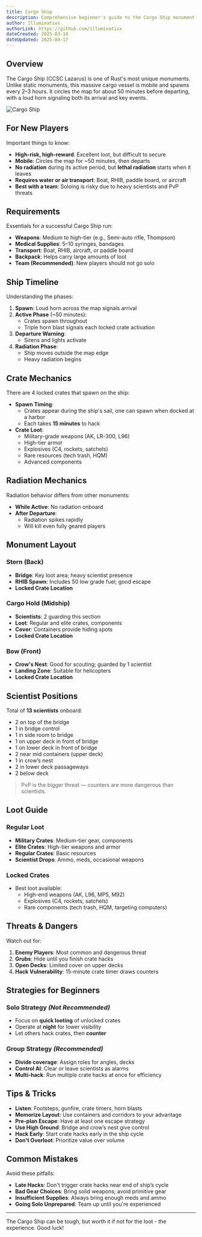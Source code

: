 ```yaml
---
title: Cargo Ship
description: Comprehensive beginner's guide to the Cargo Ship monument including layout, event mechanics, and survival strategies for new Rust players.
author: Illuminatixs
authorLink: https://github.com/illuminatisx
dateCreated: 2025-03-14
dateUpdated: 2025-04-17
---
```


## Overview

The Cargo Ship (CCSC Lazarus) is one of Rust's most unique monuments. Unlike static monuments, this massive cargo vessel is mobile and spawns every 2–3 hours. It circles the map for about 50 minutes before departing, with a loud horn signaling both its arrival and key events.

![Cargo Ship](/wiki/image/monuments/cargo-ship.jpg)

## For New Players

Important things to know:

- **High-risk, high-reward**: Excellent loot, but difficult to secure
- **Mobile**: Circles the map for ~50 minutes, then departs
- **No radiation** during its active period, but **lethal radiation** starts when it leaves
- **Requires water or air transport**: Boat, RHIB, paddle board, or aircraft
- **Best with a team**: Soloing is risky due to heavy scientists and PvP threats

## Requirements

Essentials for a successful Cargo Ship run:

- **Weapons**: Medium to high-tier (e.g., Semi-auto rifle, Thompson)
- **Medical Supplies**: 5–10 syringes, bandages
- **Transport**: Boat, RHIB, aircraft, or paddle board
- **Backpack**: Helps carry large amounts of loot
- **Team (Recommended)**: New players should not go solo

## Ship Timeline

Understanding the phases:

1. **Spawn**: Loud horn across the map signals arrival
2. **Active Phase** (~50 minutes):
   - Crates spawn throughout
   - Triple horn blast signals each locked crate activation
3. **Departure Warning**:
   - Sirens and lights activate
4. **Radiation Phase**:
   - Ship moves outside the map edge
   - Heavy radiation begins

## Crate Mechanics

There are 4 locked crates that spawn on the ship:

- **Spawn Timing**:
  - Crates appear during the ship's sail, one can spawn when docked at a harbor
  - Each takes **15 minutes** to hack
- **Crate Loot**:
  - Military-grade weapons (AK, LR-300, L96)
  - High-tier armor
  - Explosives (C4, rockets, satchels)
  - Rare resources (tech trash, HQM)
  - Advanced components

## Radiation Mechanics

Radiation behavior differs from other monuments:

- **While Active**: No radiation onboard
- **After Departure**:
  - Radiation spikes rapidly
  - Will kill even fully geared players

## Monument Layout

### Stern (Back)
- **Bridge**: Key loot area; heavy scientist presence
- **RHIB Spawn**: Includes 50 low grade fuel; good escape
- **Locked Crate Location**

### Cargo Hold (Midship)
- **Scientists**: 2 guarding this section
- **Loot**: Regular and elite crates, components
- **Cover**: Containers provide hiding spots
- **Locked Crate Location**

### Bow (Front)
- **Crow's Nest**: Good for scouting; guarded by 1 scientist
- **Landing Zone**: Suitable for helicopters
- **Locked Crate Location**

## Scientist Positions

Total of **13 scientists** onboard:

- 2 on top of the bridge
- 1 in bridge control
- 1 in side room to bridge
- 1 on upper deck in front of bridge
- 1 on lower deck in front of bridge
- 2 near mid containers (upper deck)
- 1 in crow’s nest
- 2 in lower deck passageways
- 2 below deck

> PvP is the bigger threat — counters are more dangerous than scientists.

## Loot Guide

### Regular Loot
- **Military Crates**: Medium-tier gear, components
- **Elite Crates**: High-tier weapons and armor
- **Regular Crates**: Basic resources
- **Scientist Drops**: Ammo, meds, occasional weapons

### Locked Crates
- Best loot available:
  - High-end weapons (AK, L96, MP5, M92)
  - Explosives (C4, rockets, satchels)
  - Rare components (tech trash, HQM, targeting computers)

## Threats & Dangers

Watch out for:

1. **Enemy Players**: Most common and dangerous threat
2. **Grubs**: Hide until you finish crate hacks
3. **Open Decks**: Limited cover on upper decks
4. **Hack Vulnerability**: 15-minute crate timer draws counters

## Strategies for Beginners

### Solo Strategy *(Not Recommended)*
- Focus on **quick looting** of unlocked crates
- Operate at **night** for lower visibility
- Let others hack crates, then **counter**

### Group Strategy *(Recommended)*
- **Divide coverage**: Assign roles for angles, decks
- **Control AI**: Clear or leave scientists as alarms
- **Multi-hack**: Run multiple crate hacks at once for efficiency

## Tips & Tricks

- **Listen**: Footsteps, gunfire, crate timers, horn blasts
- **Memorize Layout**: Use containers and corridors to your advantage
- **Pre-plan Escape**: Have at least one escape strategy
- **Use High Ground**: Bridge and crow’s nest give control
- **Hack Early**: Start crate hacks early in the ship cycle
- **Don't Overloot**: Prioritize value over volume

## Common Mistakes

Avoid these pitfalls:

- **Late Hacks**: Don't trigger crate hacks near end of ship’s cycle
- **Bad Gear Choices**: Bring solid weapons; avoid primitive gear
- **Insufficient Supplies**: Always bring enough meds and ammo
- **Going Solo Unprepared**: Team up until you're experienced

---

The Cargo Ship can be tough, but worth it if not for the loot - the experience. Good luck!
